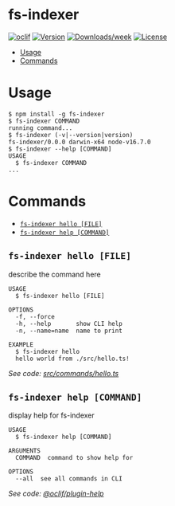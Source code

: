# fs-indexer

[![oclif](https://img.shields.io/badge/cli-oclif-brightgreen.svg)](https://oclif.io)
[![Version](https://img.shields.io/npm/v/fs-indexer.svg)](https://npmjs.org/package/fs-indexer)
[![Downloads/week](https://img.shields.io/npm/dw/fs-indexer.svg)](https://npmjs.org/package/fs-indexer)
[![License](https://img.shields.io/npm/l/fs-indexer.svg)](https://github.com/hwaterke/fs-indexer/blob/master/package.json)

<!-- toc -->

- [Usage](#usage)
- [Commands](#commands)
<!-- tocstop -->

# Usage

<!-- usage -->

```sh-session
$ npm install -g fs-indexer
$ fs-indexer COMMAND
running command...
$ fs-indexer (-v|--version|version)
fs-indexer/0.0.0 darwin-x64 node-v16.7.0
$ fs-indexer --help [COMMAND]
USAGE
  $ fs-indexer COMMAND
...
```

<!-- usagestop -->

# Commands

<!-- commands -->

- [`fs-indexer hello [FILE]`](#fs-indexer-hello-file)
- [`fs-indexer help [COMMAND]`](#fs-indexer-help-command)

## `fs-indexer hello [FILE]`

describe the command here

```
USAGE
  $ fs-indexer hello [FILE]

OPTIONS
  -f, --force
  -h, --help       show CLI help
  -n, --name=name  name to print

EXAMPLE
  $ fs-indexer hello
  hello world from ./src/hello.ts!
```

_See code:
[src/commands/hello.ts](https://github.com/hwaterke/fs-indexer/blob/v0.0.0/src/commands/hello.ts)_

## `fs-indexer help [COMMAND]`

display help for fs-indexer

```
USAGE
  $ fs-indexer help [COMMAND]

ARGUMENTS
  COMMAND  command to show help for

OPTIONS
  --all  see all commands in CLI
```

_See code:
[@oclif/plugin-help](https://github.com/oclif/plugin-help/blob/v3.2.3/src/commands/help.ts)_

<!-- commandsstop -->
